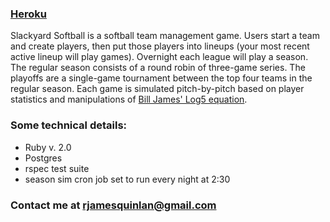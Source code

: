 ###     [Heroku](http://slackyard-softball.herokuapp.com/)

Slackyard Softball is a softball team management game. Users start a team and create players, then put those players into lineups (your most recent active lineup will play games). Overnight each league will play a season. The regular season consists of a round robin of three-game series. The playoffs are a single-game tournament between the top four teams in the regular season. Each game is simulated pitch-by-pitch based on player statistics and manipulations of [Bill James' Log5 equation](http://en.wikipedia.org/wiki/Log5).

### Some technical details:
* Ruby v. 2.0
* Postgres
* rspec test suite
* season sim cron job set to run every night at 2:30

### Contact me at rjamesquinlan@gmail.com
